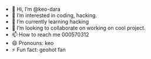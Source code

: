 - 👋 Hi, I’m @keo-dara
- 👀 I’m interested in coding, hacking.
- 🌱 I’m currently learning hacking
- 💞️ I’m looking to collaborate on working on cool project.
- 📫 How to reach me 000570312
- 😄 Pronouns: keo
- ⚡ Fun fact: geohot fan

<!---
keo-dara/keo-dara is a ✨ special ✨ repository because its `README.md` (this file) appears on your GitHub profile.
You can click the Preview link to take a look at your changes.
--->
